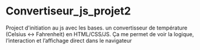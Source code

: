 # Convertiseur_js_projet2
Project d'initiation au js avec les bases. un convertisseur de température (Celsius ↔ Fahrenheit) en HTML/CSS/JS. Ça me permet de voir la logique, l’interaction et l’affichage direct dans le navigateur
